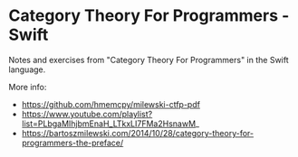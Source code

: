 # Category Theory For Programmers - Swift
Notes and exercises from "Category Theory For Programmers" in the Swift language.


More info: 
- https://github.com/hmemcpy/milewski-ctfp-pdf  
- https://www.youtube.com/playlist?list=PLbgaMIhjbmEnaH_LTkxLI7FMa2HsnawM_  
- https://bartoszmilewski.com/2014/10/28/category-theory-for-programmers-the-preface/  
